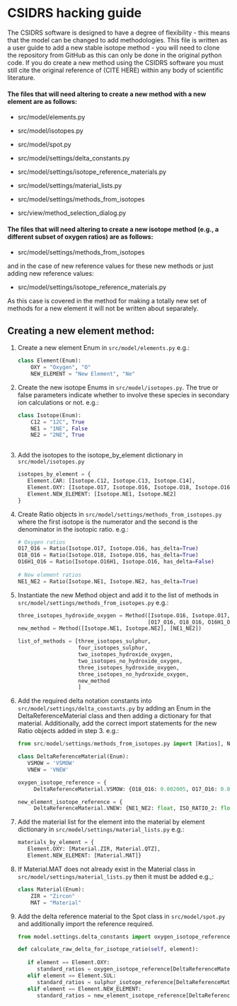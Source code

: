 # CSIDRS hacking guide

The CSIDRS software is designed to have a degree of flexibility - this means that the model can be changed to add methodologies. This file is written as a user guide to add a new stable isotope method - you will need to clone the repository from GitHub as this can only be done in the original python code. If you do create a new method using the CSIDRS software you must still cite the original reference of (CITE HERE) within any body of scientific literature.

#### The files that will need altering to create a new method with a new element are as follows:

- src/model/elements.py
- src/model/isotopes.py
- src/model/spot.py

- src/model/settings/delta_constants.py
- src/model/settings/isotope_reference_materials.py
- src/model/settings/material_lists.py
- src/model/settings/methods_from_isotopes

- src/view/method_selection_dialog.py


#### The files that will need altering to create a new isotope method (e.g., a different subset of oxygen ratios) are as follows:

- src/model/settings/methods_from_isotopes

and in the case of new reference values for these new methods or just adding new reference values:
- src/model/settings/isotope_reference_materials.py

As this case is covered in the method for making a totally new set of methods for a new element it will not be written about separately.

## Creating a new element method:

1. Create a new element Enum in `src/model/elements.py`
e.g.: 
    ```python
   class Element(Enum):
        OXY = "Oxygen", "O"
        NEW_ELEMENT = "New Element", "Ne"
   ```
   
2. Create the new isotope Enums in `src/model/isotopes.py`. The true or false parameters indicate whether to involve these species in secondary ion calculations or not.
e.g.:
    ```python
   class Isotope(Enum):
        C12 = "12C", True
        NE1 = "1NE", False
        NE2 = "2NE", True
       
    ```
3. Add the isotopes to the isotope_by_element dictionary in `src/model/isotopes.py`
   ```python
   isotopes_by_element = {
      Element.CAR: [Isotope.C12, Isotope.C13, Isotope.C14],
      Element.OXY: [Isotope.O17, Isotope.O16, Isotope.O18, Isotope.O16H1],
      Element.NEW_ELEMENT: [Isotope.NE1, Isotope.NE2]
   }
   ```

4. Create Ratio objects in `src/model/settings/methods_from_isotopes.py` where the first isotope is the numerator and the second is the denominator in the isotopic ratio. 
e.g.:
   ```python
   # Oxygen ratios
   O17_O16 = Ratio(Isotope.O17, Isotope.O16, has_delta=True)
   O18_O16 = Ratio(Isotope.O18, Isotope.O16, has_delta=True)
   O16H1_O16 = Ratio(Isotope.O16H1, Isotope.O16, has_delta=False)
      
   # New element ratios
   NE1_NE2 = Ratio(Isotope.NE1, Isotope.NE2, has_delta=True) 
   ```

5. Instantiate the new Method object and add it to the list of methods in `src/model/settings/methods_from_isotopes.py` e.g.:
    ```python
   three_isotopes_hydroxide_oxygen = Method([Isotope.O16, Isotope.O17, Isotope.O18, Isotope.O16H1],
                                             [O17_O16, O18_O16, O16H1_O16])
   new_method = Method([Isotope.NE1, Isotope.NE2], [NE1_NE2])
   
   list_of_methods = [three_isotopes_sulphur,
                       four_isotopes_sulphur,
                       two_isotopes_hydroxide_oxygen,
                       two_isotopes_no_hydroxide_oxygen,
                       three_isotopes_hydroxide_oxygen,
                       three_isotopes_no_hydroxide_oxygen,
                       new_method
                       ]
    
    ```


5. Add the required delta notation constants into `src/model/settings/delta_constants.py` by adding an Enum in the DeltaReferenceMaterial class and then adding a dictionary for that material. Additionally, add the correct import statements for the new Ratio objects added in step 3.
e.g.:
   ```python
   from src/model/settings/methods_from_isotopes.py import [Ratios], NE1_NE2
   ```
   ```python
   class DeltaReferenceMaterial(Enum):
      VSMOW = 'VSMOW'
      VNEW = 'VNEW'
   ```
   ```python
   oxygen_isotope_reference = {
        DeltaReferenceMaterial.VSMOW: {O18_O16: 0.002005, O17_O16: 0.0003799}}
   
   new_element_isotope_reference = {
        DeltaReferenceMaterial.VNEW: {NE1_NE2: float, ISO_RATIO_2: float}}
    ```
   
6. Add the material list for the element into the material by element dictionary in `src/model/settings/material_lists.py` e.g.:
   ```python
   materials_by_element = {
      Element.OXY: [Material.ZIR, Material.QTZ],
      Element.NEW_ELEMENT: [Material.MAT]}
   ```

7. If Material.MAT does not already exist in the Material class in `src/model/settings/material_lists.py` then it must be added e.g.,:
   ```python
   class Material(Enum):
       ZIR = "Zircon"
       MAT = "Material"
   ```

8. Add the delta reference material to the Spot class in `src/model/spot.py` and additionally import the reference required.
   ```python
   from model.settings.delta_constants import oxygen_isotope_reference, sulphur_isotope_reference, new_element_isotope_reference
   ```
   ```python
   def calculate_raw_delta_for_isotope_ratio(self, element):
      
      if element == Element.OXY:
         standard_ratios = oxygen_isotope_reference[DeltaReferenceMaterial.VSMOW]
      elif element == Element.SUL:
         standard_ratios = sulphur_isotope_reference[DeltaReferenceMaterial.VCDT]
      elif element == Element.NEW_ELEMENT:
         standard_ratios = new_element_isotope_reference[DeltaReferenceMaterial.VNEW]
   ```
